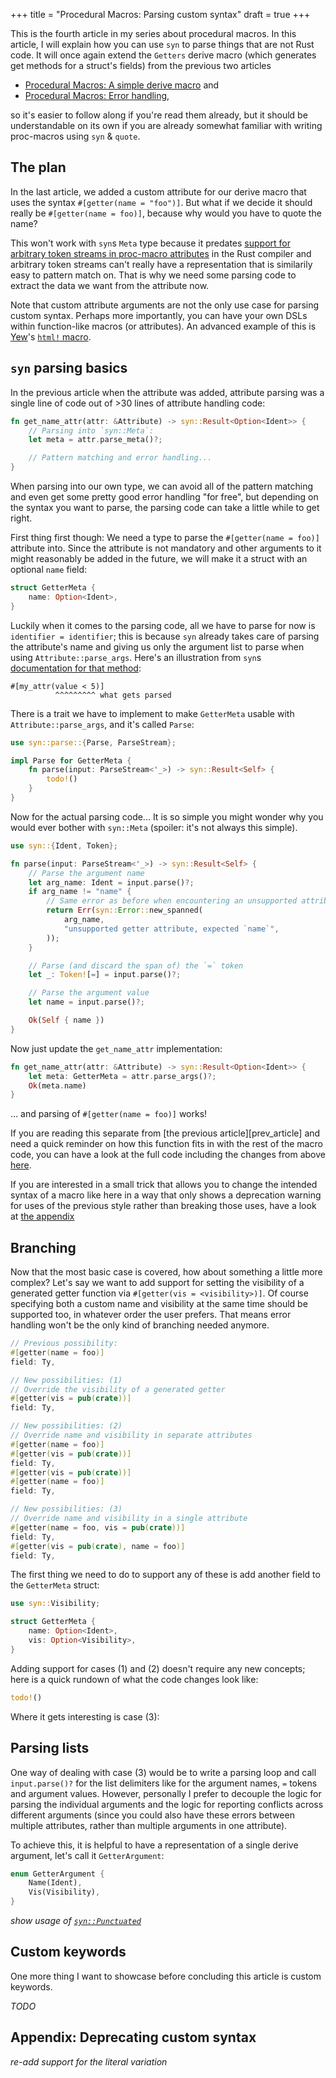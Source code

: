 +++
title = "Procedural Macros: Parsing custom syntax"
draft = true
+++

This is the fourth article in my series about procedural macros. In this
article, I will explain how you can use `syn` to parse things that are not Rust
code. It will once again extend the `Getters` derive macro (which generates get
methods for a struct's fields) from the previous two articles

* [Procedural Macros: A simple derive macro](/proc-macro-simple-derive/) and
* [Procedural Macros: Error handling](/proc-macro-error-handling/),

so it's easier to follow along if you're read them already, but it should be
understandable on its own if you are already somewhat familiar with writing
proc-macros using `syn` & `quote`.

## The plan

In the last article, we added a custom attribute for our derive macro that uses
the syntax `#[getter(name = "foo")]`. But what if we decide it should really be
`#[getter(name = foo)]`, because why would you have to quote the name?

This won't work with `syn`s `Meta` type because it predates [support for
arbitrary token streams in proc-macro attributes][unrestricted_attribute_tokens]
in the Rust compiler and arbitrary token streams can't really have a
representation that is similarily easy to pattern match on. That is why we need
some parsing code to extract the data we want from the attribute now.

[unrestricted_attribute_tokens]: https://blog.rust-lang.org/2019/04/11/Rust-1.34.0.html#custom-attributes-accept-arbitrary-token-streams

<div class="info">

Note that custom attribute arguments are not the only use case for parsing
custom syntax. Perhaps more importantly, you can have your own
<span class="abbrev" title="domain-specific languages">DSLs</span> within
function-like macros (or attributes). An advanced example of this is [Yew]'s
[`html!` macro](https://yew.rs/concepts/html).

[Yew]: https://yew.rs/

</div>

## `syn` parsing basics

In the previous article when the attribute was added, attribute parsing was a
single line of code out of >30 lines of attribute handling code:

```rust
fn get_name_attr(attr: &Attribute) -> syn::Result<Option<Ident>> {
    // Parsing into `syn::Meta`:
    let meta = attr.parse_meta()?;

    // Pattern matching and error handling...
}
```

When parsing into our own type, we can avoid all of the pattern matching and
even get some pretty good error handling "for free", but depending on the syntax
you want to parse, the parsing code can take a little while to get right.

First thing first though: We need a type to parse the `#[getter(name = foo)]`
attribute into. Since the attribute is not mandatory and other arguments to it
might reasonably be added in the future, we will make it a struct with an
optional `name` field:

```rust
struct GetterMeta {
    name: Option<Ident>,
}
```

Luckily when it comes to the parsing code, all we have to parse for now is
`identifier = identifier`; this is because `syn` already takes care of parsing
the attribute's name and giving us only the argument list to parse when using
`Attribute::parse_args`. Here's an illustration from `syn`s
[documentation for that method][parse_args_docs]:

```
#[my_attr(value < 5)]
          ^^^^^^^^^ what gets parsed
```

[parse_args_docs]: https://docs.rs/syn/latest/syn/struct.Attribute.html#method.parse_args

There is a trait we have to implement to make `GetterMeta` usable with
`Attribute::parse_args`, and it's called `Parse`:

```rust
use syn::parse::{Parse, ParseStream};

impl Parse for GetterMeta {
    fn parse(input: ParseStream<'_>) -> syn::Result<Self> {
        todo!()
    }
}
```

Now for the actual parsing code... It is so simple you might wonder why you
would ever bother with `syn::Meta` (spoiler: it's not always this simple).

```rust
use syn::{Ident, Token};

fn parse(input: ParseStream<'_>) -> syn::Result<Self> {
    // Parse the argument name
    let arg_name: Ident = input.parse()?;
    if arg_name != "name" {
        // Same error as before when encountering an unsupported attribute
        return Err(syn::Error::new_spanned(
            arg_name,
            "unsupported getter attribute, expected `name`",
        ));
    }

    // Parse (and discard the span of) the `=` token
    let _: Token![=] = input.parse()?;

    // Parse the argument value
    let name = input.parse()?;

    Ok(Self { name })
}
```

Now just update the `get_name_attr` implementation:

```rust
fn get_name_attr(attr: &Attribute) -> syn::Result<Option<Ident>> {
    let meta: GetterMeta = attr.parse_args()?;
    Ok(meta.name)
}
```

… and parsing of `#[getter(name = foo)]` works!

<div class="info">

If you are reading this separate from [the previous article][prev_article] and
need a quick reminder on how this function fits in with the rest of the macro
code, you can have a look at the full code including the changes from above
[here][parsing_basics_code].

[parsing_basics_code]: https://github.com/jplatte/proc-macro-blog-examples/tree/8eadec2c3c95f9e2e975aa402653d476ead8c71d/derive_getters

</div>

<!-- FIXME: spacing -->

<div class="info">

If you are interested in a small trick that allows you to change the intended
syntax of a macro like here in a way that only shows a deprecation warning for
uses of the previous style rather than breaking those uses, have a look at
[the appendix](#appendix-deprecating-custom-syntax)

</div>

## Branching

Now that the most basic case is covered, how about something a little more
complex? Let's say we want to add support for setting the visibility of a
generated getter function via `#[getter(vis = <visibility>)]`. Of course
specifying both a custom name and visibility at the same time should be
supported too, in whatever order the user prefers. That means error handling
won't be the only kind of branching needed anymore.

```rust
// Previous possibility:
#[getter(name = foo)]
field: Ty,

// New possibilities: (1)
// Override the visibility of a generated getter
#[getter(vis = pub(crate))]
field: Ty,

// New possibilities: (2)
// Override name and visibility in separate attributes
#[getter(name = foo)]
#[getter(vis = pub(crate))]
field: Ty,
#[getter(vis = pub(crate))]
#[getter(name = foo)]
field: Ty,

// New possibilities: (3)
// Override name and visibility in a single attribute
#[getter(name = foo, vis = pub(crate))]
field: Ty,
#[getter(vis = pub(crate), name = foo)]
field: Ty,
```

The first thing we need to do to support any of these is add another field to
the `GetterMeta` struct:

```rust
use syn::Visibility;

struct GetterMeta {
    name: Option<Ident>,
    vis: Option<Visibility>,
}
```

Adding support for cases (1) and (2) doesn't require any new concepts; here is
a quick rundown of what the code changes look like:

```rust
todo!()
```

Where it gets interesting is case (3):

## Parsing lists

One way of dealing with case (3) would be to write a parsing loop and call
`input.parse()?` for the list delimiters like for the argument names, `=` tokens
and argument values. However, personally I prefer to decouple the logic for
parsing the individual arguments and the logic for reporting conflicts across
different arguments (since you could also have these errors between multiple
attributes, rather than multiple arguments in one attribute).

To achieve this, it is helpful to have a representation of a single derive
argument, let's call it `GetterArgument`:

```rust
enum GetterArgument {
    Name(Ident),
    Vis(Visibility),
}
```

*show usage of [`syn::Punctuated`][syn_punctuated]*

[syn_punctuated]: https://docs.rs/syn/latest/syn/punctuated/struct.Punctuated.html

## Custom keywords

One more thing I want to showcase before concluding this article is custom
keywords.

*TODO*

## Appendix: Deprecating custom syntax

*re-add support for the literal variation*
